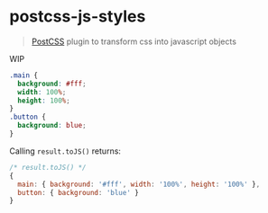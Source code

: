 # postcss-js-styles

> [PostCSS](https://github.com/postcss/postcss) plugin to transform css into javascript objects

WIP

```css
.main {
  background: #fff;
  width: 100%;
  height: 100%;
}
.button {
  background: blue;
}

```

Calling `result.toJS()` returns:


```js
/* result.toJS() */
{
  main: { background: '#fff', width: '100%', height: '100%' },
  button: { background: 'blue' }
}
```
